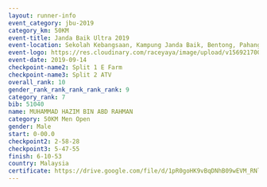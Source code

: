 ```yaml
---
layout: runner-info 
event_category: jbu-2019 
category_km: 50KM 
event-title: Janda Baik Ultra 2019 
event-location: Sekolah Kebangsaan, Kampung Janda Baik, Bentong, Pahang, Malaysia 
event-logo: https://res.cloudinary.com/raceyaya/image/upload/v1569217009/logo/janda-baik_vch1pc.jpg 
event-date: 2019-09-14 
checkpoint-name2: Split 1 E Farm 
checkpoint-name3: Split 2 ATV 
overall_rank: 10
gender_rank_rank_rank_rank_rank: 9
category_rank: 7
bib: 51040
name: MUHAMMAD HAZIM BIN ABD RAHMAN
category: 50KM Men Open
gender: Male
start: 0-00.0
checkpoint2: 2-58-28
checkpoint3: 5-47-55
finish: 6-10-53
country: Malaysia
certificate: https://drive.google.com/file/d/1pR0goHK9vBqDNhB09wEVM_RNln8qFZ9Y/view?usp=sharing
---
```

